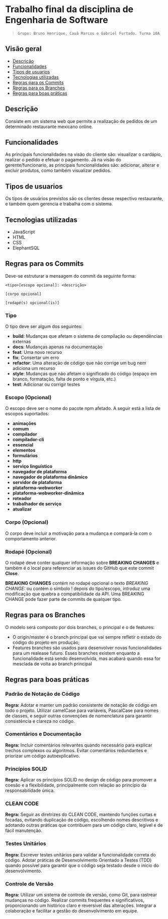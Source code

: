 # Trabalho final da disciplina de Engenharia de Software 

>`Grupo: Bruno Henrique, Cauã Marcos e Gabriel Furtado. Turma 10A`

## Visão geral

  - [Descrição](#descrição)
  - [Funcionalidades](#funcionalidades)
  - [Tipos de usuarios](#tipos-de-usuarios)
  - [Tecnologias utilizadas](#tecnologias-utilizadas)
  - [Regras para os Commits](#regras-para-os-commits)
  - [Regras para os Branches](#regras-para-os-branches)
  - [Regras para boas práticas](#regras-para-boas-práticas)

## Descrição

Consiste em um sistema web que permite a realização de pedidos de um determinado restaurante mexicano online.

## Funcionalidades

As principais funcionalidades na visão do cliente são: visualizar o cardápio, realizar o pedido e efetuar o pagamento.
Já na visão do gerente/funcionario, as principais funcionalidades são: adicionar, alterar e excluir produtos, como também visualizar pedidos.

## Tipos de usuarios

Os tipos de usuários previstos são os clientes desse respectivo restaurante, e também quem gerencia e trabalha com o sistema.

## Tecnologias utilizadas 

- JavaScript
- HTML
- CSS
- ElephantSQL

## Regras para os Commits
Deve-se estruturar a mensagem do commit da seguinte forma:

 ~~~
 <tipo>[escopo opcional]: <descrição>

 [corpo opcional]

 [rodapé(s) opcional(is)]
 ~~~

### Tipo
O tipo deve ser algum dos seguintes:

* **build**: Mudanças que afetam o sistema de compilação ou dependências externas 
* **docs**: Mudanças apenas na documentação
* **feat**: Uma novo recurso 
* **fix**: Consertar um erro
* **refactor**: Uma alteração de código que não corrige um bug nem adiciona um recurso
* **style**: Mudanças que não afetam o significado do código (espaço em branco, formatação, falta de ponto e vírgula, etc.)
* **test**: Adicionar ou corrigir testes

### Escopo (Opcional)
O escopo deve ser o nome do pacote npm afetado. A seguir está a lista de escopos suportados:

* **animações**
* **comum**
* **compilador**
* **compilador-cli**
* **essencial**
* **elementos**
* **formulários**
* **http**
* **serviço linguístico**
* **navegador de plataforma**
* **navegador de plataforma dinâmico**
* **servidor de plataforma**
* **plataforma-webworker**
* **plataforma-webworker-dinâmica**
* **roteador**
* **trabalhador de serviço**
* **atualizar**

### Corpo (Opcional)
O corpo deve incluir a motivação para a mudança e compará-la com o comportamento anterior.

### Rodapé (Opcional)
O rodapé deve conter qualquer informação sobre **BREAKING CHANGES** e também é o local para
referenciar as issues do GitHub que este commit **Close**.

**BREAKING CHANGES** contém no rodapé opcional o texto *BREAKING CHANGE:* ou contém o símbolo ! depois do tipo/escopo, introduz uma modificação que quebra a compatibilidade da API. Uma BREAKING CHANGE pode fazer parte de commits de qualquer tipo.

## Regras para os Branches

O modelo será composto por dois branches, o principal e o de features:

- O origin/master é o branch principal que vai sempre refletir o estado do código do projeto em produção;
- Features branches são usados para desenvolver novas funcionalidades para um realease futuro. Esses branches existem enquanto a funcionalidade está sendo desenvolvida, mas acabará quando essa for mesclada de volta ao branch principal

## Regras para boas práticas

### Padrão de Notação de Código

**Regra:** Adotar e manter um padrão consistente de notação de código em todo o projeto. Utilizar camelCase para variáveis, PascalCase para nomes de classes, e seguir outras convenções de nomenclatura para garantir consistência e clareza no código.

### Comentários e Documentação

**Regra:** Incluir comentários relevantes quando necessário para explicar trechos complexos ou algoritmos. Evitar comentários redundantes e priorizar um código autoexplicativo.

### Princípios SOLID

**Regra:** Aplicar os princípios SOLID no design de código para promover a coesão e a flexibilidade, principalmente com relação ao princípio da responsabilidade única.

### CLEAN CODE

**Regra:** Seguir as diretrizes do CLEAN CODE, mantendo funções curtas e focadas, evitando duplicação de código, escolhendo nomes descritivos e adotando outras práticas que contribuem para um código claro, legível e de fácil manutenção.

### Testes Unitários

**Regra:** Escrever testes unitários para validar a funcionalidade correta do código. Adotar práticas de Desenvolvimento Orientado a Testes (TDD) quando possível para garantir que o código seja testado desde o início do desenvolvimento.

### Controle de Versão

**Regra:** Utilizar um sistema de controle de versão, como Git, para rastrear mudanças no código. Realizar commits frequentes e significativos, proporcionando um histórico claro e reversível das alterações. Integrar a colaboração e facilitar a gestão do desenvolvimento em equipe.

